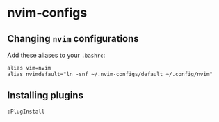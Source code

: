 # nvim-configs

## Changing ``nvim`` configurations 

Add these aliases to your ``.bashrc``:

```
alias vim=nvim
alias nvimdefault="ln -snf ~/.nvim-configs/default ~/.config/nvim"
```

## Installing plugins

`:PlugInstall`

